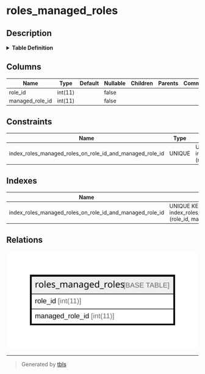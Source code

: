 # roles_managed_roles

## Description

<details>
<summary><strong>Table Definition</strong></summary>

```sql
CREATE TABLE `roles_managed_roles` (
  `role_id` int(11) NOT NULL,
  `managed_role_id` int(11) NOT NULL,
  UNIQUE KEY `index_roles_managed_roles_on_role_id_and_managed_role_id` (`role_id`,`managed_role_id`)
) ENGINE=InnoDB DEFAULT CHARSET=utf8mb4 COLLATE=utf8mb4_general_ci
```

</details>

## Columns

| Name | Type | Default | Nullable | Children | Parents | Comment |
| ---- | ---- | ------- | -------- | -------- | ------- | ------- |
| role_id | int(11) |  | false |  |  |  |
| managed_role_id | int(11) |  | false |  |  |  |

## Constraints

| Name | Type | Definition |
| ---- | ---- | ---------- |
| index_roles_managed_roles_on_role_id_and_managed_role_id | UNIQUE | UNIQUE KEY index_roles_managed_roles_on_role_id_and_managed_role_id (role_id, managed_role_id) |

## Indexes

| Name | Definition |
| ---- | ---------- |
| index_roles_managed_roles_on_role_id_and_managed_role_id | UNIQUE KEY index_roles_managed_roles_on_role_id_and_managed_role_id (role_id, managed_role_id) USING BTREE |

## Relations

![er](roles_managed_roles.svg)

---

> Generated by [tbls](https://github.com/k1LoW/tbls)
